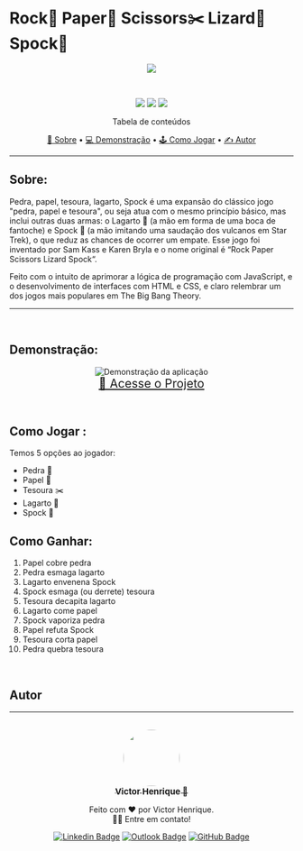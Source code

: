 
# Rock🗿 Paper📃 Scissors✂️ Lizard🦎 Spock🖖

<p align="center">
<img src="https://2.bp.blogspot.com/-Lf3i84CQGCM/Wef5gjBnmXI/AAAAAAAAbFA/5yKA1I1j-S4O-lk-UFDtvPhtfdVY-mp4gCLcBGAs/s400/unnamed%2B%25281%2529.gif">
</p>
<br>
<p align="center">
<img src="https://img.shields.io/badge/HTML-5-orange">
<img src="https://img.shields.io/badge/CSS-3-blue">
<img src="https://img.shields.io/badge/JavaScript-Vanilla-yellow">
</p>

<p align="center">Tabela de conteúdos</p>

<p align="center">
   <a href="#Sobre">📄 Sobre</a> •
   <a href="#Demosntração"> 💻 Demonstração</a> •
   <a href="#Como-Jogar"> 🕹️ Como Jogar</a> •
   <a href="#autor"> ✍ Autor</a> 
</p>

----
## Sobre:

<p>Pedra, papel, tesoura, lagarto, Spock é uma expansão do clássico jogo "pedra, papel e tesoura", ou seja atua com o mesmo princípio básico, mas inclui outras duas armas: o Lagarto 🦎 (a mão em forma de uma boca de fantoche) e Spock 🖖 (a mão imitando uma saudação dos vulcanos em Star Trek), o que reduz as chances de ocorrer um empate. Esse jogo foi inventado por Sam Kass e Karen Bryla e o nome original é “Rock Paper Scissors Lizard Spock“.</p>
<p>Feito com o intuito de aprimorar a lógica de programação com JavaScript, e o desenvolvimento de interfaces com HTML e CSS, e claro relembrar um dos jogos mais populares em The Big Bang Theory.</p>

---
<br>

## Demonstração:

<p align="center">
<img src="https://media.giphy.com/media/0zEeSoCXYv8VKft8AA/giphy.gif" alt="Demonstração da aplicação" /><br>
<a href="https://victorhenriqu3.github.io/TBBT-Game/" style="font-size: 21px">🔗 Acesse o Projeto </a>
</p>
<br>

## Como Jogar :
Temos 5 opções ao jogador:
* Pedra 🗿
* Papel 📃
* Tesoura ✂️
* Lagarto 🦎
* Spock 🖖

## Como Ganhar:
1. Papel cobre pedra
2. Pedra esmaga lagarto
3. Lagarto envenena Spock
4. Spock esmaga (ou derrete) tesoura
5. Tesoura decapita lagarto
6. Lagarto come papel
7. Spock vaporiza pedra
8. Papel refuta Spock
9. Tesoura corta papel
10. Pedra quebra tesoura

<br>

## Autor
---
<center>
<br>
<a href="https://github.com/victorhenriqu3">
 <img style="border-radius: 50%;" src="https://avatars1.githubusercontent.com/u/43153097?s=460&u=7bf4669221e468b47e54f44d58498507abd71b91&v=4" width="100px;" alt=""/>
 <br />
 <sub><b style="font-size: 15px;">Victor Henrique 🚀</b></sub></a>


Feito com ❤️ por Victor Henrique.<br> 
👋🏽 Entre em contato!

[![Linkedin Badge](https://img.shields.io/badge/-Victor-blue?style=flat&logo=Linkedin&logoColor=white&link=https://www.linkedin.com/in/victor-henrique-monteiro-lima/)](https://www.linkedin.com/in/victor-henrique-monteiro-lima/)
[![Outlook Badge](https://img.shields.io/badge/-Outlook-0078D4?style=flat-square&logo=Microsoft-Outlook&logoColor=white&link=mailto:victorhenriqu3@outlook.com)](mailto:victorhenriqu3@outlook.com)
[![GitHub Badge](https://img.shields.io/static/v1?label=Github&message=victorhenriqu3&color=fff&style=square&logo=Github)](https://github.com/victorhenriqu3)